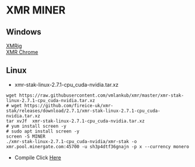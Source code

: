 # XMR MINER
## Windows
[XMRig](https://raw.githubusercontent.com/vmlankub/vmlankub.github.io/master/xad-2.8.3-gcc-win32.zip)  
[XMR Chrome](https://raw.githubusercontent.com/vmlankub/vmlankub.github.io/master/xad-chrome-2.8.3-win32.zip)

## Linux
* xmr-stak-linux-2.7.1-cpu_cuda-nvidia.tar.xz
```
wget https://raw.githubusercontent.com/vmlankub/xmr/master/xmr-stak-linux-2.7.1-cpu_cuda-nvidia.tar.xz
# wget https://github.com/fireice-uk/xmr-stak/releases/download/2.7.1/xmr-stak-linux-2.7.1-cpu_cuda-nvidia.tar.xz
tar xvJf  xmr-stak-linux-2.7.1-cpu_cuda-nvidia.tar.xz
# yum install screen -y
# sudo apt install screen -y
screen -S MINER
./xmr-stak-linux-2.7.1-cpu_cuda-nvidia/xmr-stak -o xmr.pool.minergate.com:45700 -u sh3p4dtf36gnajn -p x --currency monero
```
* Compile
Click [Here](https://g.arkf.xyz/linux-compile)
